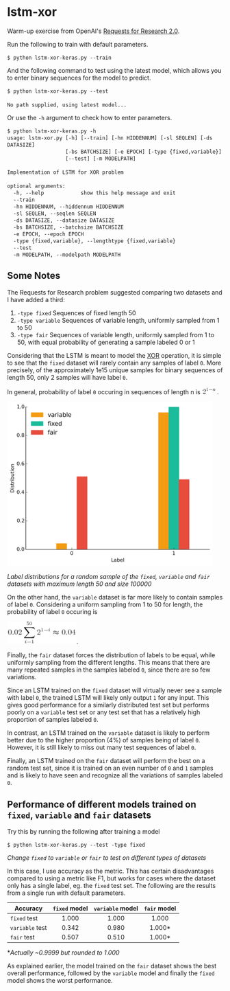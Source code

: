 # lstm-xor

Warm-up exercise from OpenAI's [Requests for Research 2.0](https://blog.openai.com/requests-for-research-2/).

Run the following to train with default parameters.

```
$ python lstm-xor-keras.py --train
```

And the following command to test using the latest model, which allows you to enter binary sequences for the model to predict.

```
$ python lstm-xor-keras.py --test

No path supplied, using latest model...

```

Or use the `-h` argument to check how to enter parameters.

```
$ python lstm-xor-keras.py -h
usage: lstm-xor.py [-h] [--train] [-hn HIDDENNUM] [-sl SEQLEN] [-ds DATASIZE]
                   [-bs BATCHSIZE] [-e EPOCH] [-type {fixed,variable}]
                   [--test] [-m MODELPATH]

Implementation of LSTM for XOR problem

optional arguments:
  -h, --help            show this help message and exit
  --train
  -hn HIDDENNUM, --hiddennum HIDDENNUM
  -sl SEQLEN, --seqlen SEQLEN
  -ds DATASIZE, --datasize DATASIZE
  -bs BATCHSIZE, --batchsize BATCHSIZE
  -e EPOCH, --epoch EPOCH
  -type {fixed,variable}, --lengthtype {fixed,variable}
  --test
  -m MODELPATH, --modelpath MODELPATH
```

## Some Notes

The Requests for Research problem suggested comparing two datasets and I have added a third:

1. `-type fixed` Sequences of fixed length 50 
2. `-type variable` Sequences of variable length, uniformly sampled from 1 to 50
3. `-type fair` Sequences of variable length, uniformly sampled from 1 to 50, with equal probability of generating a sample labeled 0 or 1

Considering that the LSTM is meant to model the [XOR](https://en.wikipedia.org/wiki/XOR_gate) operation, it is simple to see that the `fixed` dataset will rarely contain any samples of label `0`. More precisely, of the approximately 1e15 unique samples for binary sequences of length 50, only 2 samples will have label `0`. 

In general, probability of label `0` occuring in sequences of length n is <img src="https://raw.githubusercontent.com/greentfrapp/claptrap/master/lstm-xor/images/eqn_1.jpg" alt="2^{1-n}" width="35" height="17">.

<img src="https://raw.githubusercontent.com/greentfrapp/claptrap/master/lstm-xor/images/label_dist.png" alt="Distribution of labels in the two datasets" width="480px" height="whatever">

*Label distributions for a random sample of the `fixed`, `variable` and `fair` datasets with maximum length 50 and size 100000*

On the other hand, the `variable` dataset is far more likely to contain samples of label `0`. Considering a uniform sampling from 1 to 50 for length, the probability of label `0` occuring is 

<img src="https://raw.githubusercontent.com/greentfrapp/claptrap/master/lstm-xor/images/eqn_2.jpg" alt="0.02\sum_{i=1}^{50}{2^{1-i}} \approx 0.04" width="162" height="53">.

Finally, the `fair` dataset forces the distribution of labels to be equal, while uniformly sampling from the different lengths. This means that there are many repeated samples in the samples labeled `0`, since there are so few variations.

Since an LSTM trained on the `fixed` dataset will virtually never see a sample with label `0`, the trained LSTM will likely only output `1` for any input. This gives good performance for a similarly distributed test set but performs poorly on a `variable` test set or any test set that has a relatively high proportion of samples labeled `0`. 

In contrast, an LSTM trained on the `variable` dataset is likely to perform better due to the higher proportion (4%) of samples being of label `0`. However, it is still likely to miss out many test sequences of label `0`. 

Finally, an LSTM trained on the `fair` dataset will perform the best on a random test set, since it is trained on an even number of `0` and `1` samples and is likely to have seen and recognize all the variations of samples labeled `0`.

## Performance of different models trained on `fixed`, `variable` and `fair` datasets

Try this by running the following after training a model

```
$ python lstm-xor-keras.py --test -type fixed
```
*Change `fixed` to `variable` or `fair` to test on different types of datasets*

In this case, I use accuracy as the metric. This has certain disadvantages compared to using a metric like F1, but works for cases where the dataset only has a single label, eg. the `fixed` test set. The following are the results from a single run with default parameters.

| Accuracy       |`fixed` model|`variable` model| `fair` model|
| -------------  |:-------------:| :-----------:|:-----------:|
| `fixed` test   | 1.000         | 1.000        | 1.000       |
| `variable` test| 0.342         | 0.980        | 1.000*      |
| `fair` test    | 0.507         | 0.510        | 1.000*      |
**Actually ~0.9999 but rounded to 1.000*

As explained earlier, the model trained on the `fair` dataset shows the best overall performance, followed by the `variable` model and finally the `fixed` model shows the worst performance.